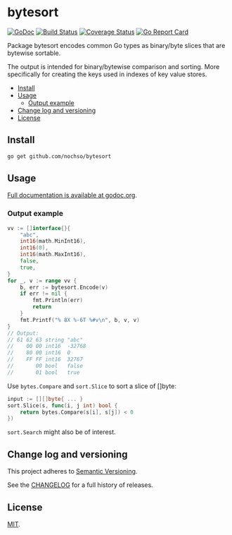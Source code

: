 # bytesort

[![GoDoc](https://godoc.org/github.com/nochso/bytesort?status.svg)](https://godoc.org/github.com/nochso/bytesort)
[![Build Status](https://travis-ci.org/nochso/bytesort.svg?branch=master)](https://travis-ci.org/nochso/bytesort)
[![Coverage Status](https://coveralls.io/repos/github/nochso/bytesort/badge.svg?branch=master)](https://coveralls.io/github/nochso/bytesort?branch=master)
[![Go Report Card](https://goreportcard.com/badge/github.com/nochso/bytesort)](https://goreportcard.com/report/github.com/nochso/bytesort)

Package bytesort encodes common Go types as binary/byte slices that are bytewise
sortable.

The output is intended for binary/bytewise comparison and sorting.
More specifically for creating the keys used in indexes of key value stores.

- [Install](#install)
- [Usage](#usage)
	- [Output example](#output-example)
- [Change log and versioning](#change-log-and-versioning)
- [License](#license)

## Install

```sh
go get github.com/nochso/bytesort
```

## Usage

[Full documentation is available at godoc.org](https://godoc.org/github.com/nochso/bytesort).

### Output example

```go
vv := []interface{}{
	"abc",
	int16(math.MinInt16),
	int16(0),
	int16(math.MaxInt16),
	false,
	true,
}
for _, v := range vv {
	b, err := bytesort.Encode(v)
	if err != nil {
		fmt.Println(err)
		return
	}
	fmt.Printf("% 8X %-6T %#v\n", b, v, v)
}
// Output:
// 61 62 63 string "abc"
//    00 00 int16  -32768
//    80 00 int16  0
//    FF FF int16  32767
//       00 bool   false
//       01 bool   true
```

Use `bytes.Compare` and `sort.Slice` to sort a slice of []byte:

```go
input := [][]byte{ ... }
sort.Slice(s, func(i, j int) bool {
	return bytes.Compare(s[i], s[j]) < 0
})
```

`sort.Search` might also be of interest.

## Change log and versioning

This project adheres to [Semantic Versioning](http://semver.org/).

See the [CHANGELOG](CHANGELOG.md) for a full history of releases.

## License

[MIT](LICENSE).
